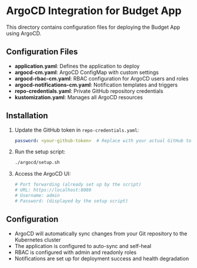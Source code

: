 # ArgoCD Integration for Budget App

This directory contains configuration files for deploying the Budget App using ArgoCD.

## Configuration Files

- **application.yaml**: Defines the application to deploy
- **argocd-cm.yaml**: ArgoCD ConfigMap with custom settings
- **argocd-rbac-cm.yaml**: RBAC configuration for ArgoCD users and roles
- **argocd-notifications-cm.yaml**: Notification templates and triggers
- **repo-credentials.yaml**: Private GitHub repository credentials
- **kustomization.yaml**: Manages all ArgoCD resources

## Installation

1. Update the GitHub token in `repo-credentials.yaml`:
   ```yaml
   password: <your-github-token>  # Replace with your actual GitHub token
   ```

2. Run the setup script:
   ```bash
   ./argocd/setup.sh
   ```

3. Access the ArgoCD UI:
   ```bash
   # Port forwarding (already set up by the script)
   # URL: https://localhost:8080
   # Username: admin
   # Password: (displayed by the setup script)
   ```

## Configuration

- ArgoCD will automatically sync changes from your Git repository to the Kubernetes cluster
- The application is configured to auto-sync and self-heal
- RBAC is configured with admin and readonly roles
- Notifications are set up for deployment success and health degradation